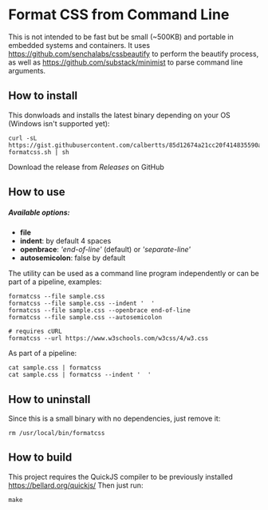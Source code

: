 # Format CSS from Command Line

This is not intended to be fast but be small (~500KB) and portable in embedded systems and containers.
It uses https://github.com/senchalabs/cssbeautify to perform the beautify process, as well as https://github.com/substack/minimist to parse command line arguments.

## How to install

This donwloads and installs the latest binary depending on your OS (Windows isn't supported yet):

```
curl -sL https://gist.githubusercontent.com/calbertts/85d12674a21cc20f414835590a294b67/raw/bd16970b80ee632f6f248cdf8119ccba372a570c/install-formatcss.sh | sh
```

Download the release from *Releases* on GitHub

## How to use

##### Available options:
- **file**
- **indent**: by default 4 spaces
- **openbrace**: _'end-of-line'_ (default) or _'separate-line'_
- **autosemicolon**: false by default

The utility can be used as a command line program independently or can be part of a pipeline, examples:
```
formatcss --file sample.css
formatcss --file sample.css --indent '  '
formatcss --file sample.css --openbrace end-of-line
formatcss --file sample.css --autosemicolon

# requires cURL
formatcss --url https://www.w3schools.com/w3css/4/w3.css
```
As part of a pipeline:
```
cat sample.css | formatcss
cat sample.css | formatcss --indent '  '
```

## How to uninstall
Since this is a small binary with no dependencies, just remove it:
```
rm /usr/local/bin/formatcss
```

## How to build

This project requires the QuickJS compiler to be previously installed https://bellard.org/quickjs/
Then just run:
```
make
```

